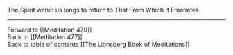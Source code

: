 The Spirit within us longs to return to That From Which It Emanates. 

___

Forward to [[Meditation 479]]  
Back to [[Meditation 477]]  
Back to table of contents [[The Lionsberg Book of Meditations]]  